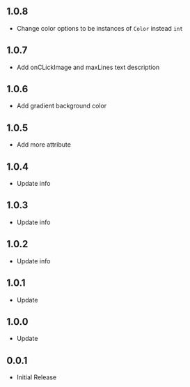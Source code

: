 ## 1.0.8

* Change color options to be instances of `Color` instead `int` 

## 1.0.7

* Add onCLickImage and maxLines text description

## 1.0.6

* Add gradient background color

## 1.0.5

* Add more attribute

## 1.0.4

* Update info

## 1.0.3

* Update info

## 1.0.2

* Update info

## 1.0.1

* Update

## 1.0.0

* Update

## 0.0.1

* Initial Release